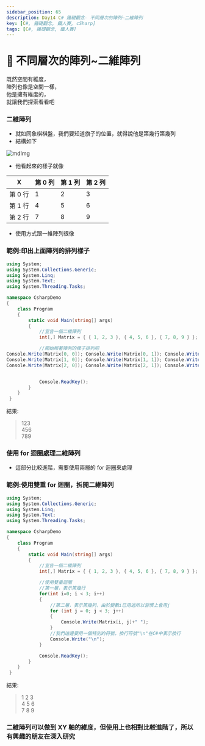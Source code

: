 ```yaml
---
sidebar_position: 65
description: Day14 C# 雞礎觀念- 不同層次的陣列~二維陣列
key: [C#, 雞礎觀念, 鐵人賽, cSharp]
tags: [C#, 雞礎觀念, 鐵人賽]
---
```


# 🤖 不同層次的陣列~二維陣列
既然空間有維度，<br/>
陣列也像是空間一樣，<br/>
他是擁有維度的，<br/>
就讓我們探索看看吧

### 二維陣列

- 就如同象棋棋盤，我們要知道旗子的位置，就得說他是第幾行第幾列
- 結構如下

![mdImg](https://ithelp.ithome.com.tw/upload/images/20210912/20097001sufcdURA6n.png)

- 他看起來的樣子就像

| X       | 第 0 列 | 第 1 列 | 第 2 列 |
| ------- | ------- | ------- | ------- |
| 第 0 行 | 1       | 2       | 3       |
| 第 1 行 | 4       | 5       | 6       |
| 第 2 行 | 7       | 8       | 9       |

- 使用方式跟一維陣列很像

### 範例:印出上面陣列的排列樣子

```csharp
using System;
using System.Collections.Generic;
using System.Linq;
using System.Text;
using System.Threading.Tasks;

namespace CsharpDemo
{
    class Program
    {
        static void Main(string[] args)
        {
            //宣告一個二維陣列
            int[,] Matrix = { { 1, 2, 3 }, { 4, 5, 6 }, { 7, 8, 9 } };

            //開始照著陣列的樣子排列吧
Console.Write(Matrix[0, 0]); Console.Write(Matrix[0, 1]); Console.WriteLine(Matrix[0, 2]);//第一行
Console.Write(Matrix[1, 0]); Console.Write(Matrix[1, 1]); Console.WriteLine(Matrix[1, 2]);//第二行
Console.Write(Matrix[2, 0]); Console.Write(Matrix[2, 1]); Console.WriteLine(Matrix[2, 2]);//第三行


            Console.ReadKey();
        }
    }
 }
```

結果:

> 123<br/>
> 456<br/>
> 789

### 使用 for 迴圈處理二維陣列

- 這部分比較進階，需要使用兩層的 for 迴圈來處理

### 範例:使用雙重 for 迴圈，拆開二維陣列

```csharp
using System;
using System.Collections.Generic;
using System.Linq;
using System.Text;
using System.Threading.Tasks;

namespace CsharpDemo
{
    class Program
    {
        static void Main(string[] args)
        {
            //宣告一個二維陣列
            int[,] Matrix = { { 1, 2, 3 }, { 4, 5, 6 }, { 7, 8, 9 } };

            //使用雙重迴圈
            //第一層，表示第幾行
            for(int i=0; i < 3; i++)
            {
                //第二層，表示第幾列，由於變數i已用過所以習慣上會用j
                for (int j = 0; j < 3; j++)
                {
                    Console.Write(Matrix[i, j]+" ");
                }
                //我們這邊要用一個特別的符號，換行符號"\n"在C#中表示換行
                Console.Write("\n");
            }

            Console.ReadKey();
        }
    }
 }
```

結果:

> 1 2 3<br/>
> 4 5 6<br/>
> 7 8 9

### 二維陣列可以做到 XY 軸的維度，但使用上也相對比較進階了，所以有興趣的朋友在深入研究
